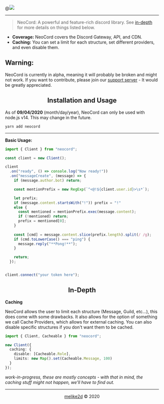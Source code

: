 @<img src="https://repository-images.githubusercontent.com/291619880/8b583d80-eb6d-11ea-8300-3206ef4d5136" />

---

> NeoCord: A powerful and feature-rich discord library.
> See [in-depth](#in-depth) for more details on things listed below.

- **Coverage:** NeoCord covers the Discord Gateway, API, and CDN. 
- **Caching:** You can set a limit for each structure, set different providers, and even disable them.


<h2>Warning:</h2>

NeoCord is currently in alpha, meaning it will probably be broken and might not work.
If you want to contribute, please join our [support server](https://discord.gg/5WD9KhF) - It would be greatly appreciated.

<h2 align="center">Installation and Usage</h2>

As of **09/04/2020** (month/day/year), NeoCord can only be used with node.js v14. This may change in the future.

```shell script
yarn add neocord
```

---

**Basic Usage:**

```ts
import { Client } from "neocord";

const client = new Client();

client
  .on("ready", () => console.log("Now ready!"))
  .on("messageCreate", (message) => {
    if (message.author.bot) return;

    const mentionPrefix = new RegExp(`^<@!${client.user.id}>\s*`);

    let prefix;
    if (message.content.startsWith("!")) prefix = "!"
    else {
      const mentioned = mentionPrefix.exec(message.content);
      if (!mentioned) return;
      prefix = mentioned[0]; 
    }
    
    const [cmd] = message.content.slice(prefix.length).split(/ /g);
    if (cmd.toLowerCase() === "ping") {
      message.reply("**Pong!**");
    }

    return;
  });


client.connect("your token here"); 
```

<h2 align="center">In-Depth</h2>

**Caching**

NeoCord allows the user to limit each structure (Message, Guild, etc...), this does come with some drawbacks.
It also allows for the option of something we call Cache Providers, which allows for external caching.
You can also disable specific structures if you don't want them to be cached.

```ts
import { Client, Cacheable } from "neocord"; 

new Client({
  caching: {
    disable: [Cacheable.Role],
    limits: new Map().set(Cacheable.Message, 100)
  }
});
```

*work-in-progress, these are mostly concepts - with that in mind, the caching stuff might not happen, we'll have to find out.*

---

<p align="center"><a href="https://github.com/melike2d">melike2d</a> &copy; 2020</p>